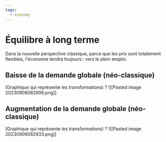 ```yaml
---
tags:
  - economy
---
```

# Équilibre à long terme
Dans la nouvelle perspective classique, parce que les prix sont totalement flexibles, l'économie tendra toujours:: vers le plein emploi.


## Baisse de la demande globale (néo-classique)
(Graphique qui représente les transformations)
?
![[Pasted image 20230906082906.png]]

## Augmentation de la demande globale (néo-classique)
(Graphique qui représente les transformations)
?
![[Pasted image 20230906082933.png]]
